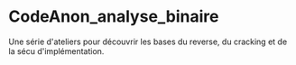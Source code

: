 # CodeAnon_analyse_binaire
Une série d'ateliers pour découvrir les bases du reverse, du cracking et de la sécu d'implémentation.

